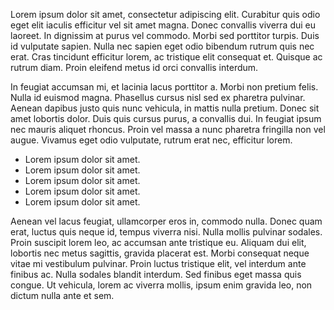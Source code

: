 Lorem ipsum dolor sit amet, consectetur adipiscing elit. Curabitur quis odio eget elit iaculis efficitur vel sit amet magna. Donec convallis viverra dui eu laoreet. In dignissim at purus vel commodo. Morbi sed porttitor turpis. Duis id vulputate sapien. Nulla nec sapien eget odio bibendum rutrum quis nec erat. Cras tincidunt efficitur lorem, ac tristique elit consequat et. Quisque ac rutrum diam. Proin eleifend metus id orci convallis interdum.

In feugiat accumsan mi, et lacinia lacus porttitor a. Morbi non pretium felis. Nulla id euismod magna. Phasellus cursus nisl sed ex pharetra pulvinar. Aenean dapibus justo quis nunc vehicula, in mattis nulla pretium. Donec sit amet lobortis dolor. Duis quis cursus purus, a convallis dui. In feugiat ipsum nec mauris aliquet rhoncus. Proin vel massa a nunc pharetra fringilla non vel augue. Vivamus eget odio vulputate, rutrum erat nec, efficitur lorem.

* Lorem ipsum dolor sit amet.
* Lorem ipsum dolor sit amet.
* Lorem ipsum dolor sit amet.
* Lorem ipsum dolor sit amet.
* Lorem ipsum dolor sit amet.

Aenean vel lacus feugiat, ullamcorper eros in, commodo nulla. Donec quam erat, luctus quis neque id, tempus viverra nisi. Nulla mollis pulvinar sodales. Proin suscipit lorem leo, ac accumsan ante tristique eu. Aliquam dui elit, lobortis nec metus sagittis, gravida placerat est. Morbi consequat neque vitae mi vestibulum pulvinar. Proin luctus tristique elit, vel interdum ante finibus ac. Nulla sodales blandit interdum. Sed finibus eget massa quis congue. Ut vehicula, lorem ac viverra mollis, ipsum enim gravida leo, non dictum nulla ante et sem.
